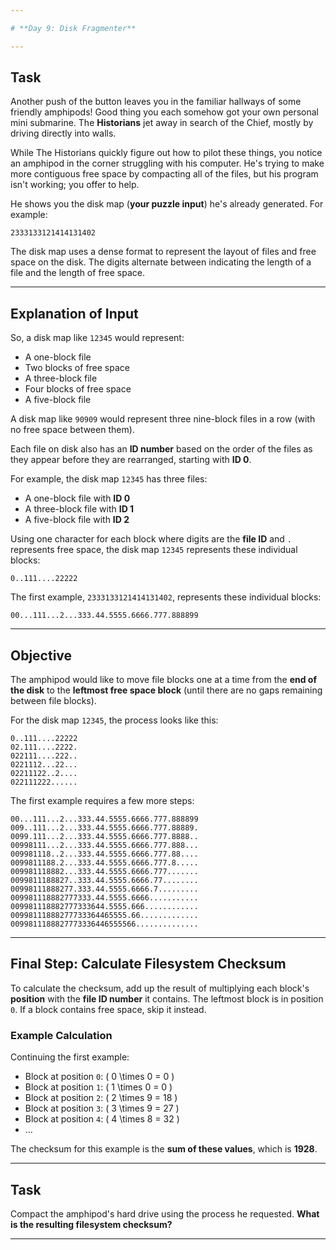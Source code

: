 ```yaml
---

# **Day 9: Disk Fragmenter**  

---  
```


## **Task**  

Another push of the button leaves you in the familiar hallways of some friendly amphipods! Good thing you each somehow got your own personal mini submarine. The **Historians** jet away in search of the Chief, mostly by driving directly into walls.  

While The Historians quickly figure out how to pilot these things, you notice an amphipod in the corner struggling with his computer. He's trying to make more contiguous free space by compacting all of the files, but his program isn't working; you offer to help.  

He shows you the disk map (**your puzzle input**) he's already generated. For example:  

```
2333133121414131402
```  

The disk map uses a dense format to represent the layout of files and free space on the disk. The digits alternate between indicating the length of a file and the length of free space.  

---  

## **Explanation of Input**  

So, a disk map like `12345` would represent:  
- A one-block file  
- Two blocks of free space  
- A three-block file  
- Four blocks of free space  
- A five-block file  

A disk map like `90909` would represent three nine-block files in a row (with no free space between them).  

Each file on disk also has an **ID number** based on the order of the files as they appear before they are rearranged, starting with **ID 0**.  

For example, the disk map `12345` has three files:  
- A one-block file with **ID 0**  
- A three-block file with **ID 1**  
- A five-block file with **ID 2**  

Using one character for each block where digits are the **file ID** and `.` represents free space, the disk map `12345` represents these individual blocks:  

```
0..111....22222
```  

The first example, `2333133121414131402`, represents these individual blocks:  

```
00...111...2...333.44.5555.6666.777.888899
```  

---  

## **Objective**  

The amphipod would like to move file blocks one at a time from the **end of the disk** to the **leftmost free space block** (until there are no gaps remaining between file blocks).  

For the disk map `12345`, the process looks like this:  

```
0..111....22222
02.111....2222.
022111....222..
0221112...22...
02211122..2....
022111222......
```  

The first example requires a few more steps:  

```
00...111...2...333.44.5555.6666.777.888899
009..111...2...333.44.5555.6666.777.88889.
0099.111...2...333.44.5555.6666.777.8888..
00998111...2...333.44.5555.6666.777.888...
009981118..2...333.44.5555.6666.777.88....
0099811188.2...333.44.5555.6666.777.8.....
009981118882...333.44.5555.6666.777.......
0099811188827..333.44.5555.6666.77........
00998111888277.333.44.5555.6666.7.........
009981118882777333.44.5555.6666...........
009981118882777333644.5555.666............
00998111888277733364465555.66.............
0099811188827773336446555566..............
```  

---  

## **Final Step: Calculate Filesystem Checksum**  

To calculate the checksum, add up the result of multiplying each block's **position** with the **file ID number** it contains. The leftmost block is in position `0`. If a block contains free space, skip it instead.  

### **Example Calculation**  

Continuing the first example:  
- Block at position `0`: \( 0 \times 0 = 0 \)  
- Block at position `1`: \( 1 \times 0 = 0 \)  
- Block at position `2`: \( 2 \times 9 = 18 \)  
- Block at position `3`: \( 3 \times 9 = 27 \)  
- Block at position `4`: \( 4 \times 8 = 32 \)  
- …  

The checksum for this example is the **sum of these values**, which is **1928**.  

---  

## **Task**  

Compact the amphipod's hard drive using the process he requested. **What is the resulting filesystem checksum?**  

---